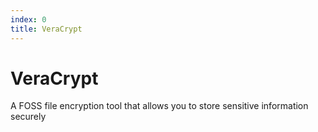 ```yaml
---
index: 0
title: VeraCrypt
---
```

# VeraCrypt

A FOSS file encryption tool that allows you to store sensitive information securely